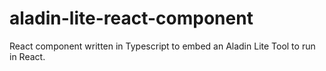 # aladin-lite-react-component
React component written in Typescript to embed an Aladin Lite Tool to run in React.

